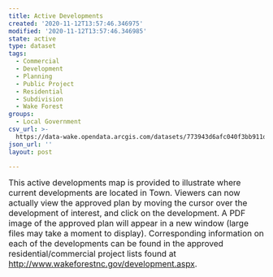 ```yaml
---
title: Active Developments
created: '2020-11-12T13:57:46.346975'
modified: '2020-11-12T13:57:46.346985'
state: active
type: dataset
tags:
  - Commercial
  - Development
  - Planning
  - Public Project
  - Residential
  - Subdivision
  - Wake Forest
groups:
  - Local Government
csv_url: >-
  https://data-wake.opendata.arcgis.com/datasets/773943d6afc040f3bb911d93b3849538_0.csv?outSR=%7B%22latestWkid%22%3A2264%2C%22wkid%22%3A102719%7D
json_url: ''
layout: post

---
```

<p><font size='3'><span>This
active developments map is provided to illustrate where current developments
are located in Town. Viewers can now actually view the approved plan by moving
the cursor over the development of interest, and click on the development. A
PDF image of the approved plan will appear in a new window (large files may
take a moment to display). Corresponding information on each of the
developments can be found in the approved residential/commercial project lists
found at </span><a href='http://www.wakeforestnc.gov/development.aspx' rel='nofollow ugc' target='_self'>http://www.wakeforestnc.gov/development.aspx</a></font><span><font size='3'>.</font></span></p>
